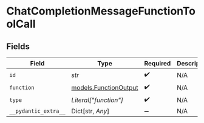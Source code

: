 # ChatCompletionMessageFunctionToolCall


## Fields

| Field                                                | Type                                                 | Required                                             | Description                                          |
| ---------------------------------------------------- | ---------------------------------------------------- | ---------------------------------------------------- | ---------------------------------------------------- |
| `id`                                                 | *str*                                                | :heavy_check_mark:                                   | N/A                                                  |
| `function`                                           | [models.FunctionOutput](../models/functionoutput.md) | :heavy_check_mark:                                   | N/A                                                  |
| `type`                                               | *Literal["function"]*                                | :heavy_check_mark:                                   | N/A                                                  |
| `__pydantic_extra__`                                 | Dict[str, *Any*]                                     | :heavy_minus_sign:                                   | N/A                                                  |